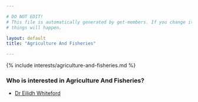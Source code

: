 ```yaml
---

# DO NOT EDIT!
# This file is automatically generated by get-members. If you change it, bad
# things will happen.

layout: default
title: "Agriculture And Fisheries"

---
```


{% include interests/agriculture-and-fisheries.md %}

### Who is interested in Agriculture And Fisheries?


* [Dr Eilidh Whiteford](/members/dr-eilidh-whiteford.html)
